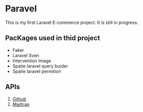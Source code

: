 # Paravel
This is my first Laravel E-commerce project. It is still in progress. 

## PacKages used in thid project

* Faker
* Laravel Sven
* Intervention Image
* Spatie laravel query buider
* Spatie laravel permition
  
## APIs
1. [Github](https://github.com/)
2. [Mailtrap](https://mailtrap.io/)


